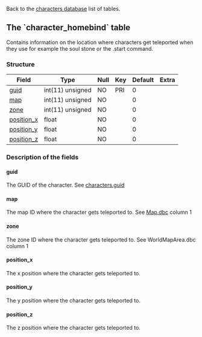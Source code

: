 Back to the [characters database](charactersdb_struct) list of tables.

The \`character\_homebind\` table
---------------------------------

Contains information on the location where characters get teleported when they use for example the soul stone or the .start command.

### Structure

| **Field**                                    | **Type**         | **Null** | **Key** | **Default** | **Extra** |
|----------------------------------------------|------------------|----------|---------|-------------|-----------|
| [guid](Character_homebind#guid)              | int(11) unsigned | NO       | PRI     | 0           |           |
| [map](Character_homebind#map)                | int(11) unsigned | NO       |         | 0           |           |
| [zone](Character_homebind#zone)              | int(11) unsigned | NO       |         | 0           |           |
| [position\_x](Character_homebind#position_x) | float            | NO       |         | 0           |           |
| [position\_y](Character_homebind#position_y) | float            | NO       |         | 0           |           |
| [position\_z](Character_homebind#position_z) | float            | NO       |         | 0           |           |

### Description of the fields

#### guid

The GUID of the character. See [characters.guid](characters#guid)

#### map

The map ID where the character gets teleported to. See [Map.dbc](Map.dbc) column 1

#### zone

The zone ID where the character gets teleported to. See WorldMapArea.dbc column 1

#### position\_x

The x position where the character gets teleported to.

#### position\_y

The y position where the character gets teleported to.

#### position\_z

The z position where the character gets teleported to.
